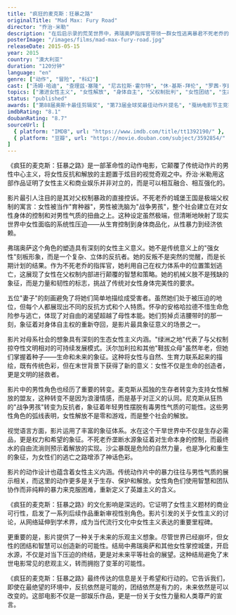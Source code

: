 ```yaml
---
title: "疯狂的麦克斯：狂暴之路"
originalTitle: "Mad Max: Fury Road"
director: "乔治·米勒"
description: "在后启示录的荒芜世界中，弗瑞奥萨指挥官带领一群女性逃离暴君不死老乔的统治，寻求自由之地。这部动作片将女性反抗和姐妹情谊置于传统男性主导类型片的核心。"
posterImage: "/images/films/mad-max-fury-road.jpg"
releaseDate: 2015-05-15
year: 2015
country: "澳大利亚"
duration: "120分钟"
language: "en"
genre: ["动作", "冒险", "科幻"]
cast: ["汤姆·哈迪", "查理兹·塞隆", "尼古拉斯·霍尔特", "休·基斯-拜伦", "罗茜·亨廷顿-怀特莉"]
topics: ["激进女性主义", "女性解放", "身体自主", "父权制批判", "女性团结", "生态女性主义"]
status: "published"
awards: ["第88届奥斯卡最佳剪辑奖", "第73届金球奖最佳动作片提名", "戛纳电影节主竞赛单元"]
imdbRating: "8.1"
doubanRating: "8.7"
sourceUrl: [
  { platform: "IMDB", url: "https://www.imdb.com/title/tt1392190/" },
  { platform: "豆瓣", url: "https://movie.douban.com/subject/3592854/" }
]
---
```


《疯狂的麦克斯：狂暴之路》是一部革命性的动作电影，它颠覆了传统动作片的男性中心主义，将女性反抗和解放的主题置于炫目的视觉奇观之中。乔治·米勒用这部作品证明了女性主义和商业娱乐并非对立的，而是可以相互融合、相互强化的。

影片最引人注目的是其对父权制暴政的直接控诉。不死老乔的城堡王国是极端父权制的寓言：女性被当作"育种器"，男性被洗脑为"战争男孩"，整个社会建立在对女性身体的控制和对男性气质的扭曲之上。这种设定虽然极端，但清晰地映射了现实世界中女性面临的系统性压迫——从生育控制到身体商品化，从性暴力到经济依赖。

弗瑞奥萨这个角色的塑造具有深刻的女性主义意义。她不是传统意义上的"强女性"刻板形象，而是一个复杂、立体的反抗者。她的反叛不是突然的觉醒，而是长期计划的结果。作为不死老乔的指挥官，她利用自己在权力体系中的位置策划逃亡，这展现了女性在父权制内部进行颠覆的智慧和策略。她的机械义肢不是残缺的象征，而是力量和韧性的标志，挑战了传统对女性身体完美性的要求。

五位"妻子"的刻画避免了将她们简单地描绘成受害者。虽然她们处于被压迫的地位，但每个人都展现出不同的反抗方式和个人特质。怀孕的安格哈拉德不惜生命危险参与逃亡，体现了对自由的渴望超越了母性本能。她们剪掉贞洁腰带时的那一刻，象征着对身体自主权的重新夺回，是影片最具象征意义的场景之一。

影片对母系社会的想象具有深刻的生态女性主义内涵。"绿洲之地"代表了与父权制掠夺性文明相对的可持续发展模式。沃尔加利拉和其他"鞋拔众母"虽然年老，但她们掌握着种子——生命和未来的象征。这种将女性与自然、生育力联系起来的描绘，既有传统色彩，但在末世背景下获得了新的意义：女性不仅是生命的创造者，更是文明的拯救者。

影片中的男性角色也经历了重要的转变。麦克斯从孤独的生存者转变为支持女性解放的盟友，这种转变不是因为浪漫情感，而是基于对正义的认同。尼克斯从狂热的"战争男孩"转变为反抗者，象征着年轻男性摆脱有毒男性气质的可能性。这些男性角色的弧线表明，女性解放不是零和游戏，而是整个社会的解放。

视觉语言方面，影片运用了丰富的象征体系。水在这个干旱世界中不仅是生存必需品，更是权力和希望的象征。不死老乔垄断水源象征着对生命本身的控制，而最终水的自由流淌则预示着解放的实现。沙尘暴既是危险的自然力量，也是净化和重生的象征，为女性们的逃亡之路增添了神话色彩。

影片的动作设计也蕴含着女性主义内涵。传统动作片中的暴力往往与男性气质的展示相关，而这里的动作更多是关于生存、保护和解放。女性角色们使用智慧和团队协作而非纯粹的暴力来克服困难，重新定义了英雄主义的含义。

《疯狂的麦克斯：狂暴之路》的文化影响是深远的。它证明了女性主义题材的商业可行性，启发了一系列后续作品重新审视性别角色。影片引发的关于女性主义的讨论，从网络延伸到学术界，成为当代流行文化中女性主义表达的重要里程碑。

更重要的是，影片提供了一种关于未来的乐观主义想象。尽管世界已经崩坏，但女性的团结和智慧可以创造新的可能性。结局中弗瑞奥萨和其他女性掌控城堡，开启水源，不仅是对当下压迫的终结，更是对未来平等社会的展望。这种结局避免了末世电影常见的悲观主义，转而拥抱了变革的可能性。

《疯狂的麦克斯：狂暴之路》最终传达的信息是关于希望和行动的。它告诉我们，即使在最绝望的环境中，反抗依然是可能的，团结依然是有力的，未来依然是可以改变的。这部电影不仅是一部娱乐作品，更是一份关于女性力量和人类尊严的宣言。